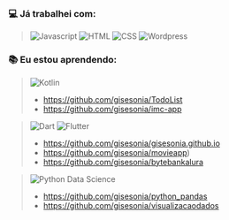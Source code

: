 

<!--
**gisesonia/gisesonia** is a ✨ _special_ ✨ repository because its `README.md` (this file) appears on your GitHub profile.

- 🔭 I’m currently working on ...
- 🌱 I’m currently learning ...
- 👯 I’m looking to collaborate on ...
- 🤔 I’m looking for help with ...
- 💬 Ask me about ...
- 📫 How to reach me: ...
- 😄 Pronouns: ...
- ⚡ Fun fact: ...
-->
 ### :computer: Já trabalhei com:
 
 >![Javascript](https://img.shields.io/badge/-Javascript-green)
 >![HTML](https://img.shields.io/badge/-HTML-yellow)
 >![CSS](https://img.shields.io/badge/-CSS-orange)
 >![Wordpress](https://img.shields.io/badge/-Wordpress-blue)
 

 ### :books: Eu estou aprendendo:
 > ![Kotlin](https://img.shields.io/badge/-kotlin-006a71?&logo=kotlin) 
 > * https://github.com/gisesonia/TodoList
 > * https://github.com/gisesonia/imc-app
 

 > ![Dart](https://img.shields.io/badge/-Dart-0d91a3?&logo=dart)
 > ![Flutter](https://img.shields.io/badge/-Flutter-5dcede?&logo=flutter) 
 > * https://github.com/gisesonia/gisesonia.github.io
 > * https://github.com/gisesonia/movieapp)
 > * https://github.com/gisesonia/bytebankalura
  
 > ![Python Data Science](https://img.shields.io/badge/Python-Data%20Science-yellow?logo=python)
 > * https://github.com/gisesonia/python_pandas
 > * https://github.com/gisesonia/visualizacaodados

